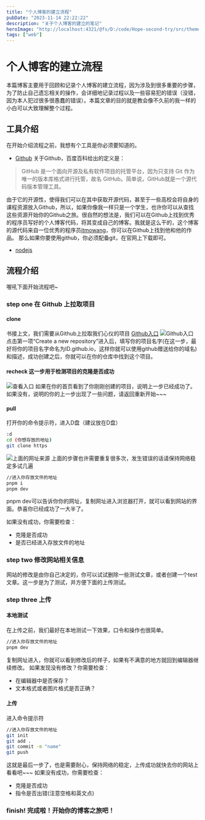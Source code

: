 ```yaml
---
title: "个人博客的建立流程"
pubDate: "2023-11-14 22:22:22"
description: "关于个人博客的建立的笔记"
heroImage: "http://localhost:4321/@fs/D:/code/Hope-second-try/src/theme-simple/assets/media/11.jpg?origWidth=2176&origHeight=1224&origFormat=jpg"
tags: ["web"]
---
```


# 个人博客的建立流程
本篇博客主要用于回顾和记录个人博客的建立流程，因为涉及到很多重要的步骤，为了防止自己遗忘相关的操作，会详细地记录过程以及一些容易犯的错误（没错，因为本人犯过很多很愚蠢的错误）。本篇文章的目的就是教会像不久前的我一样的小白可以大致理解整个过程。

## 工具介绍
在开始介绍流程之前，我想有个工具是你必须要知道的。
    
+ [Github](https://github.com)
关于Github，百度百科给出的定义是：
>GitHub 是一个面向开源及私有软件项目的托管平台，因为只支持 Git 作为唯一的版本库格式进行托管，故名 GitHub。简单说，GitHub就是一个源代码版本管理工具。
    
由于它的开源性，使得我们可以在其中获取开源代码，甚至于一些高校会将自身的课程资源放入Github，所以，如果你像我一样只是一个学生，也许你可以从查找这些资源开始你的Github之旅。很自然的想法是，我们可以在Github上找到优秀的程序员写好的个人博客代码，将其变成自己的博客。我就是这么干的，这个博客的源代码来自一位优秀的程序员[itmowang](https://github.com/itmowang)，你可以在Github上找到他和他的作品。
那么如果你要使用github，你必须配备git，在官网上下载即可。

+ [nodejs](https://nodejs.org/en)

## 流程介绍
喔吼下面开始流程吧~

### step one 在 Github 上拉取项目

#### clone
书接上文，我们需要从Github上拉取我们心仪的项目
[Github入口](https://github.com/itmowang/sxq-astro)
![Github入口](http://img.blog.loli.wang/2023-11-6-astrosetup/01.png)
点击第一项“Create a new repository”进入后，填写你的项目名字(在这一步，最好将你的项目名字命名为ID.github.io，这样你就可以使用github赠送给你的域名)和描述，成功创建之后，你就可以在你的仓库中找到这个项目。

#### recheck 这一步用于检测项目的克隆是否成功
![查看入口](D:\code\Hope-second-try\src\content\blog\2023-11-14-md\11.bmp)
如果在你的首页看到了你刚刚创建的项目，说明上一步已经成功了。如果没有，说明的你的上一步出现了一些问题，请返回重新开始~~~

#### pull

打开你的命令提示符，进入D盘（建议放在D盘）

``` bash
:d
cd (你想存放的地址)
git clone https
```

![上面的网址来源](D:\code\Hope-second-try\src\content\blog\2023-11-14-md\22.bmp)
上面的步骤也许需要重复很多次，发生错误的话请保持网络稳定多试几遍
``` bash
//进入你存放文件的地址
pnpm i
pnpm dev
```
pnpm dev可以告诉你你的网址，复制网址进入浏览器打开，就可以看到网站的界面。恭喜你已经成功了一大半了。

如果没有成功，你需要检查：
+ 克隆是否成功
+ 是否已经进入存放文件的地址

### step two 修改网站相关信息
网站的修改是由你自己决定的，你可以试试删除一些测试文章，或者创建一个test文章。这一步是为了测试，并方便下面的上传测试。

### step three 上传

#### 本地测试
在上传之前，我们最好在本地测试一下效果，口令和操作也很简单。
``` bash
//进入你存放文件的地址
pnpm dev
```
复制网址进入，你就可以看到修改后的样子，如果有不满意的地方就回到编辑器继续修改。
如果发现没有修改？你需要检查：
+ 在编辑器中是否保存？
+ 文本格式或者图片格式是否正确？

#### 上传
进入命令提示符
``` bash
//进入你存放文件的地址
git init
git add .
git commit -m "name"
git push
```
这就是最后一步了，也是需要耐心，保持网络的稳定，上传成功就快去你的网站上看看吧~~~
如果没有成功，你需要检查：
+ 克隆是否成功
+ 指令是否出错(注意空格和英文点)

### finish! 完成啦！开始你的博客之旅吧！

